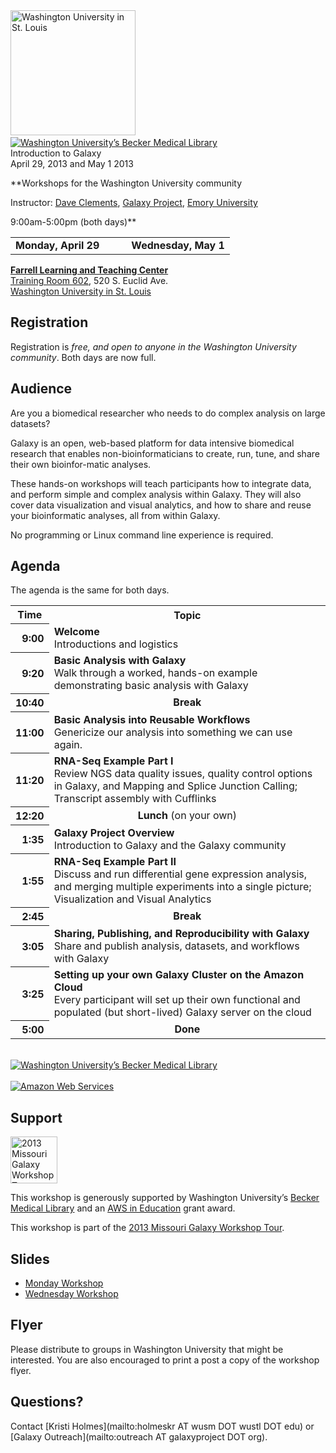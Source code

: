 <div class='center'>
<a href='http://wustl.edu'><img src="/src/Images/Logos/WashULogoWide.jpg" alt="Washington University in St. Louis" width="200" /></a> &nbsp;&nbsp;&nbsp;&nbsp;&nbsp;&nbsp;
<a href='https://becker.wustl.edu/'><img src="/src/Images/Logos/WashUBeckerLibrary.png" alt="Washington University’s Becker Medical Library" /></a>
<div class='title'>Introduction to Galaxy<br /> April 29, 2013 and May 1 2013</div>

**Workshops for the Washington University community

Instructor: [Dave Clements](/src/DaveClements/index.md), [Galaxy Project](http://galaxyproject.org), [Emory University](http://emory.edu) 

9:00am-5:00pm (both days)**

<table>
  <tr>
    <td style=" border: none; text-align: center; vertical-align: top;"> <strong>Monday, April 29</strong> </td>
    <td style=" border: none; width: 10%; text-align: center; vertical-align: top;"> </td>
    <td style=" border: none; text-align: center; vertical-align: top;"> <strong>Wednesday, May 1</strong> </td>
  </tr>
</table>


**[Farrell Learning and Teaching Center](http://fltc.wustl.edu/)** <br /> 
[Training Room 602](https://becker.wustl.edu/services/event-meeting-space/farrell-training-room), 520 S. Euclid Ave. <br />
[Washington University in St. Louis](http://wustl.edu)<br />
</div>

## Registration

Registration is *free, and open to anyone in the Washington University community*.  Both days are now full.

## Audience

Are you a biomedical researcher who needs to do complex analysis on large datasets?

Galaxy is an open, web-based platform for data intensive biomedical research that enables non-bioinformaticians to create, run, tune, and share their own bioinfor-matic analyses.

These hands-on workshops will teach participants how to integrate data, and perform simple and complex analysis within Galaxy. They will also cover data visualization and visual analytics, and how to share and reuse your bioinformatic analyses, all from within Galaxy.

No programming or Linux command line experience is required.

## Agenda

The agenda is the same for both days.

<table>
  <tr class="th" >
    <th> Time </th>
    <th> Topic </th>
  </tr>
  <tr>
    <th style=" text-align: right;"> 9:00 </th>
    <td> <strong>Welcome</strong><div class='indent'>Introductions and logistics</div> </td>
  </tr>
  <tr>
    <th style=" text-align: right;"> 9:20 </th>
    <td> <strong>Basic Analysis with Galaxy</strong><div class='indent'>Walk through a worked, hands-on example demonstrating basic analysis with Galaxy</div> </td>
  </tr>
  <tr>
    <th style=" text-align: right;"> 10:40 </th>
    <td style=" text-align: center;"> <strong>Break</strong> </td>
  </tr>
  <tr>
    <th style=" text-align: right;"> 11:00 </th>
    <td> <strong>Basic Analysis into Reusable Workflows</strong><div class='indent'>Genericize our analysis into something we can use again.</div> </td>
  </tr>
  <tr>
    <th style=" text-align: right;"> 11:20 </th>
    <td> <strong>RNA-Seq Example Part I</strong><div class='indent'>Review NGS data quality issues, quality control options in Galaxy, and Mapping and Splice Junction Calling;  Transcript assembly with Cufflinks</div> </td>
  </tr>
  <tr>
    <th style=" text-align: right;"> 12:20 </th>
    <td style=" text-align: center;"> <strong>Lunch</strong> (on your own) </td>
  </tr>
  <tr>
    <th style=" text-align: right;"> 1:35 </th>
    <td> <strong>Galaxy Project Overview</strong><div class='indent'>Introduction to Galaxy and the Galaxy community</div> </td>
  </tr>
  <tr>
    <th style=" text-align: right;"> 1:55 </th>
    <td> <strong>RNA-Seq Example Part II</strong><div class='indent'>Discuss and run differential gene expression analysis, and merging multiple experiments into a single picture; Visualization and Visual Analytics</div> </td>
  </tr>
  <tr>
    <th style=" text-align: right;"> 2:45 </th>
    <td style=" text-align: center;"> <strong>Break</strong> </td>
  </tr>
  <tr>
    <th style=" text-align: right;"> 3:05 </th>
    <td> <strong>Sharing, Publishing, and Reproducibility with Galaxy</strong><div class='indent'>Share and publish analysis, datasets, and workflows with Galaxy</div> </td>
  </tr>
  <tr>
    <th style=" text-align: right;"> 3:25 </th>
    <td> <strong>Setting up your own Galaxy Cluster on the Amazon Cloud</strong><div class='indent'>Every participant will set up their own functional and populated (but short-lived) Galaxy server on the cloud </div> </td>
  </tr>
  <tr>
    <th style=" text-align: right;"> 5:00 </th>
    <td style=" text-align: center;"> <strong>Done</strong> </td>
  </tr>
</table>


<div class='right'><br /><a href='https://becker.wustl.edu/'><img src="/src/Images/Logos/WashUBeckerLibrary.png" alt="Washington University’s Becker Medical Library" /></a><br /><br />
<div class='right'><a href='http://aws.amazon.com/'><img src="/src/Images/Logos/AWSLogo.png" alt="Amazon Web Services" /></a></div></div>

## Support

<div class='left'><a href='/src/Events/MissouriWorkshopTour2013/index.md'><img src="/src/Images/Logos/MissouriGalaxyWorkshopTour2013.png" alt="2013 Missouri Galaxy Workshop Tour" height="75" /></a></div>

This workshop is generously supported by Washington University’s [Becker Medical Library](https://becker.wustl.edu/) and an [AWS in Education](http://aws.amazon.com/education/) grant award.  

This workshop is part of the [2013 Missouri Galaxy Workshop Tour](/src/Events/MissouriWorkshopTour2013/index.md).

## Slides

* [Monday Workshop](PLACEHOLDER_ATTACHMENT_URL/src/Documents/Presentations/20130429WashUWorkshop.pdf)
* [Wednesday Workshop](PLACEHOLDER_ATTACHMENT_URL/src/Documents/Presentations/20130501WashUWorkshop.pdf)

## Flyer

<div class='right'><a href='PLACEHOLDER_ATTACHMENT_URL/src/WashUGalaxy2013.pdf'><img src="/src/Events/WashU2013/WashUGalaxy2013Thumb.png" alt=""  /></a></div>
Please distribute to groups in Washington University that might be interested. You are also encouraged to print a post a copy of the workshop flyer.

## Questions?

Contact [Kristi Holmes](mailto:holmeskr AT wusm DOT wustl DOT edu) or [Galaxy Outreach](mailto:outreach AT galaxyproject DOT org).
